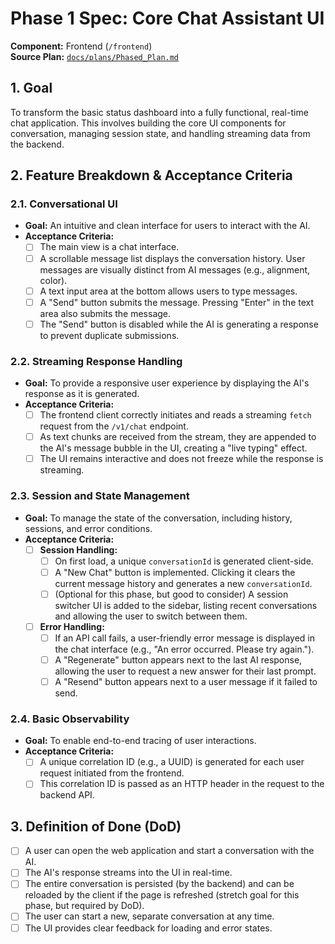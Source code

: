 # Phase 1 Spec: Core Chat Assistant UI

**Component:** Frontend (`/frontend`)  
**Source Plan:** [`docs/plans/Phased_Plan.md`](/docs/plans/Phased_Plan.md)

## 1. Goal

To transform the basic status dashboard into a fully functional, real-time chat application. This involves building the core UI components for conversation, managing session state, and handling streaming data from the backend.

## 2. Feature Breakdown & Acceptance Criteria

### 2.1. Conversational UI

-   **Goal:** An intuitive and clean interface for users to interact with the AI.
-   **Acceptance Criteria:**
    -   [ ] The main view is a chat interface.
    -   [ ] A scrollable message list displays the conversation history. User messages are visually distinct from AI messages (e.g., alignment, color).
    -   [ ] A text input area at the bottom allows users to type messages.
    -   [ ] A "Send" button submits the message. Pressing "Enter" in the text area also submits the message.
    -   [ ] The "Send" button is disabled while the AI is generating a response to prevent duplicate submissions.

### 2.2. Streaming Response Handling

-   **Goal:** To provide a responsive user experience by displaying the AI's response as it is generated.
-   **Acceptance Criteria:**
    -   [ ] The frontend client correctly initiates and reads a streaming `fetch` request from the `/v1/chat` endpoint.
    -   [ ] As text chunks are received from the stream, they are appended to the AI's message bubble in the UI, creating a "live typing" effect.
    -   [ ] The UI remains interactive and does not freeze while the response is streaming.

### 2.3. Session and State Management

-   **Goal:** To manage the state of the conversation, including history, sessions, and error conditions.
-   **Acceptance Criteria:**
    -   [ ] **Session Handling:**
        -   [ ] On first load, a unique `conversationId` is generated client-side.
        -   [ ] A "New Chat" button is implemented. Clicking it clears the current message history and generates a new `conversationId`.
        -   [ ] (Optional for this phase, but good to consider) A session switcher UI is added to the sidebar, listing recent conversations and allowing the user to switch between them.
    -   [ ] **Error Handling:**
        -   [ ] If an API call fails, a user-friendly error message is displayed in the chat interface (e.g., "An error occurred. Please try again.").
        -   [ ] A "Regenerate" button appears next to the last AI response, allowing the user to request a new answer for their last prompt.
        -   [ ] A "Resend" button appears next to a user message if it failed to send.

### 2.4. Basic Observability

-   **Goal:** To enable end-to-end tracing of user interactions.
-   **Acceptance Criteria:**
    -   [ ] A unique correlation ID (e.g., a UUID) is generated for each user request initiated from the frontend.
    -   [ ] This correlation ID is passed as an HTTP header in the request to the backend API.

## 3. Definition of Done (DoD)

-   [ ] A user can open the web application and start a conversation with the AI.
-   [ ] The AI's response streams into the UI in real-time.
-   [ ] The entire conversation is persisted (by the backend) and can be reloaded by the client if the page is refreshed (stretch goal for this phase, but required by DoD).
-   [ ] The user can start a new, separate conversation at any time.
-   [ ] The UI provides clear feedback for loading and error states.